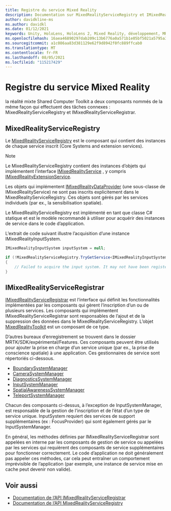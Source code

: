 ```yaml
---
title: Registre du service Mixed Reality
description: Documentation sur MixedRealityServiceRegistry et IMixedRealityServiceRegistrar
author: davidkline-ms
ms.author: davidkl
ms.date: 01/12/2021
keywords: Unity, HoloLens, HoloLens 2, Mixed Reality, développement, MRTK
ms.openlocfilehash: 16aea46890297dab209c13b6776a0a571b1e05bf5021a5795a33dc88366ee9b1
ms.sourcegitcommit: a1c086aa83d381129e62f9d8942f0fc889ffcab0
ms.translationtype: MT
ms.contentlocale: fr-FR
ms.lasthandoff: 08/05/2021
ms.locfileid: "115217429"
---
```

# <a name="mixed-reality-service-registry"></a>Registre du service Mixed Reality

la réalité mixte Shared Computer Toolkit a deux composants nommés de la même façon qui effectuent des tâches connexes : MixedRealityServiceRegistry et IMixedRealityServiceRegistrar.

## <a name="mixedrealityserviceregistry"></a>MixedRealityServiceRegistry

Le [MixedRealityServiceRegistry](xref:Microsoft.MixedReality.Toolkit.MixedRealityServiceRegistry) est le composant qui contient des instances de chaque service inscrit (Core Systems and extension services).

> [!NOTE]
> Le MixedRealityServiceRegistry contient des instances d’objets qui implémentent l’interface [IMixedRealityService](xref:Microsoft.MixedReality.Toolkit.IMixedRealityService) , y compris [IMixedRealityExtensionService](xref:Microsoft.MixedReality.Toolkit.IMixedRealityExtensionService).
>
>Les objets qui implémentent [IMixedRealityDataProvider](xref:Microsoft.MixedReality.Toolkit.IMixedRealityDataProvider) (une sous-classe de IMixedRealityService) ne sont pas inscrits explicitement dans le MixedRealityServiceRegistry. Ces objets sont gérés par les services individuels (par ex., la sensibilisation spatiale).

Le MixedRealityServiceRegistry est implémenté en tant que classe C# statique et est le modèle recommandé à utiliser pour acquérir des instances de service dans le code d’application.

L’extrait de code suivant illustre l’acquisition d’une instance IMixedRealityInputSystem.

```c#
IMixedRealityInputSystem inputSystem = null;

if (!MixedRealityServiceRegistry.TryGetService<IMixedRealityInputSystem>(out inputSystem))
{
    // Failed to acquire the input system. It may not have been registered
}
```

## <a name="imixedrealityserviceregistrar"></a>IMixedRealityServiceRegistrar

[IMixedRealityServiceRegistrar](xref:Microsoft.MixedReality.Toolkit.IMixedRealityServiceRegistrar) est l’interface qui définit les fonctionnalités implémentées par les composants qui gèrent l’inscription d’un ou de plusieurs services. Les composants qui implémentent IMixedRealityServiceRegistrar sont responsables de l’ajout et de la suppression des données dans le MixedRealityServiceRegistry. L’objet [MixedRealityToolkit](xref:Microsoft.MixedReality.Toolkit.MixedRealityToolkit) est un composant de ce type.

D’autres bureaux d’enregistrement se trouvent dans le dossier MRTK/SDK/expérimental/Features. Ces composants peuvent être utilisés pour ajouter la prise en charge d’un service unique (par ex., la prise de conscience spatiale) à une application. Ces gestionnaires de service sont répertoriés ci-dessous.

- [BoundarySystemManager](xref:Microsoft.MixedReality.Toolkit.Experimental.Boundary.BoundarySystemManager)
- [CameraSystemManager](xref:Microsoft.MixedReality.Toolkit.Experimental.CameraSystem.CameraSystemManager)
- [DiagnosticsSystemManager](xref:Microsoft.MixedReality.Toolkit.Experimental.Diagnostics.DiagnosticsSystemManager)
- [InputSystemManager](xref:Microsoft.MixedReality.Toolkit.Experimental.Input.InputSystemManager)
- [SpatialAwarenessSystemManager](xref:Microsoft.MixedReality.Toolkit.Experimental.SpatialAwareness.SpatialAwarenessSystemManager)
- [TeleportSystemManager](xref:Microsoft.MixedReality.Toolkit.Experimental.Teleport.TeleportSystemManager)

Chacun des composants ci-dessus, à l’exception de InputSystemManager, est responsable de la gestion de l’inscription et de l’état d’un type de service unique. InputSystem requiert des services de support supplémentaires (ex : FocusProvider) qui sont également gérés par le InputSystemManager.

En général, les méthodes définies par IMixedRealityServiceRegistrar sont appelées en interne par les composants de gestion de service ou appelées par les services qui requièrent des composants de service supplémentaires pour fonctionner correctement. Le code d’application ne doit généralement pas appeler ces méthodes, car cela peut entraîner un comportement imprévisible de l’application (par exemple, une instance de service mise en cache peut devenir non valide).

## <a name="see-also"></a>Voir aussi

- [Documentation de l’API IMixedRealityServiceRegistrar](xref:Microsoft.MixedReality.Toolkit.IMixedRealityServiceRegistrar)
- [Documentation de l’API MixedRealityServiceRegistry](xref:Microsoft.MixedReality.Toolkit.MixedRealityServiceRegistry)

